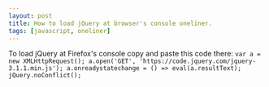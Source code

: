 ```yaml
---
layout: post
title: How to load jQuery at browser's console oneliner.
tags: [javascript, oneliner]
---
```


To load jQuery at Firefox's console copy and paste this code there: `var a = new XMLHttpRequest(); a.open('GET', 'https://code.jquery.com/jquery-3.1.1.min.js'); a.onreadystatechange = () => eval(a.resultText); jQuery.noConflict();`

